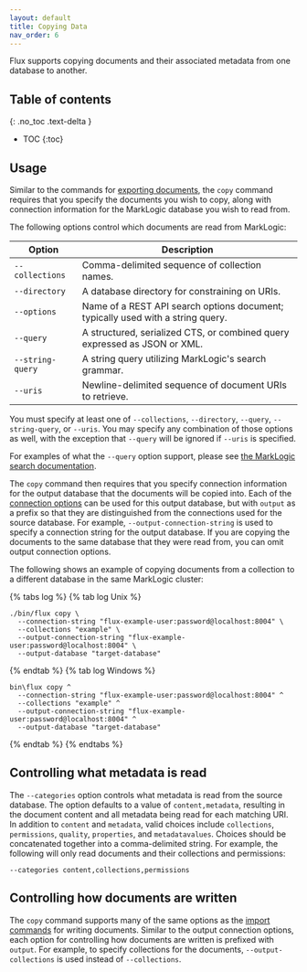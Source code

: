 ```yaml
---
layout: default
title: Copying Data
nav_order: 6
---
```


Flux supports copying documents and their associated metadata from one database to another.

## Table of contents
{: .no_toc .text-delta }

- TOC
{:toc}

## Usage

Similar to the commands for [exporting documents](export/export-documents.md), the `copy` command requires that you 
specify the documents you wish to copy, along with connection information for the MarkLogic database you wish to read
from.

The following options control which documents are read from MarkLogic:

| Option | Description | 
| --- |--- |
| `--collections` | Comma-delimited sequence of collection names. |
| `--directory` | A database directory for constraining on URIs. |
| `--options` | Name of a REST API search options document; typically used with a string query. |
| `--query` | A structured, serialized CTS, or combined query expressed as JSON or XML. |
| `--string-query` | A string query utilizing MarkLogic's search grammar. |
| `--uris` | Newline-delimited sequence of document URIs to retrieve. |

You must specify at least one of `--collections`, `--directory`, `--query`, `--string-query`, or `--uris`. You may specify any
combination of those options as well, with the exception that `--query` will be ignored if `--uris` is specified.

For examples of what the `--query` option support, please see 
[the MarkLogic search documentation](https://docs.marklogic.com/guide/rest-dev/search#id_49329).

The `copy` command then requires that you specify connection information for the output database that the documents
will be copied into. Each of the [connection options](common-options.md) can be used for this output database, but with
`output` as a prefix so that they are distinguished from the connections used for the source database. For example, 
`--output-connection-string` is used to specify a connection string for the output database. If you are copying the documents
to the same database that they were read from, you can omit output connection options.

The following shows an example of copying documents from a collection to a different database in the same MarkLogic 
cluster:

{% tabs log %}
{% tab log Unix %}
```
./bin/flux copy \
  --connection-string "flux-example-user:password@localhost:8004" \
  --collections "example" \
  --output-connection-string "flux-example-user:password@localhost:8004" \
  --output-database "target-database"
```
{% endtab %}
{% tab log Windows %}
```
bin\flux copy ^
  --connection-string "flux-example-user:password@localhost:8004" ^
  --collections "example" ^
  --output-connection-string "flux-example-user:password@localhost:8004" ^
  --output-database "target-database"
```
{% endtab %}
{% endtabs %}

## Controlling what metadata is read

The `--categories` option controls what metadata is read from the source database. The option defaults to a value of 
`content,metadata`, resulting in the document content and all metadata being read for each matching URI. 
In addition to `content` and `metadata`, valid choices include `collections`, `permissions`, `quality`, `properties`, 
and `metadatavalues`. Choices should be concatenated together into a comma-delimited string. For example, the 
following will only read documents and their collections and permissions:

    --categories content,collections,permissions

## Controlling how documents are written

The `copy` command supports many of the same options as the [import commands](import/common-import-features.md) for 
writing documents. Similar to the output connection options, each option for controlling how documents are written
is prefixed with `output`. For example, to specify collections for the documents, `--output-collections` is used instead
of `--collections`.
